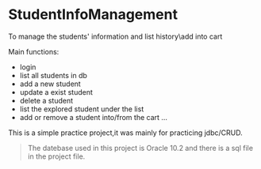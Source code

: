 # StudentInfoManagement
To manage the students' information and list history\add into cart 

Main functions:
  - login
  - list all students in db
  - add a new student
  - update a exist student
  - delete a student
  - list the explored student under the list
  - add or remove a student into/from the cart
  ...
  
This is a simple practice project,it was mainly for practicing jdbc/CRUD.

> The datebase used in this project is Oracle 10.2
  and there is a sql file in the project file.
